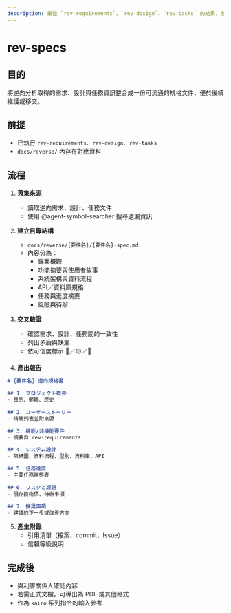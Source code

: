 ```yaml
---
description: 彙整 `rev-requirements`、`rev-design`、`rev-tasks` 的結果，產出完整的逆向規格文件。
---
```


# rev-specs

## 目的

將逆向分析取得的需求、設計與任務資訊整合成一份可流通的規格文件，便於後續維護或移交。

## 前提

- 已執行 `rev-requirements`、`rev-design`、`rev-tasks`
- `docs/reverse/` 內存在對應資料

## 流程

1. **蒐集來源**
   - 讀取逆向需求、設計、任務文件
   - 使用 @agent-symbol-searcher 搜尋遺漏資訊

2. **建立目錄結構**
   - `docs/reverse/{要件名}/{要件名}-spec.md`
   - 內容分為：
     - 專案概觀
     - 功能摘要與使用者故事
     - 系統架構與資料流程
     - API／資料庫規格
     - 任務與進度摘要
     - 風險與待辦

3. **交叉驗證**
   - 確認需求、設計、任務間的一致性
   - 列出矛盾與缺漏
   - 依可信度標示 🔵／🟡／🔴

4. **產出報告**

```markdown
# {要件名} 逆向規格書

## 1. プロジェクト概要
- 目的、範疇、歷史

## 2. ユーザーストーリー
- 精簡列表並附來源

## 3. 機能/非機能要件
- 摘要自 rev-requirements

## 4. システム設計
- 架構圖、資料流程、型別、資料庫、API

## 5. 任務進度
- 主要任務狀態表

## 6. リスクと課題
- 現存技術債、待辦事項

## 7. 推奨事項
- 建議的下一步或改善方向
```

5. **產生附錄**
   - 引用清單（檔案、commit、Issue）
   - 信賴等級說明

## 完成後

- 與利害關係人確認內容
- 若需正式文檔，可導出為 PDF 或其他格式
- 作為 `kairo` 系列指令的輸入參考
